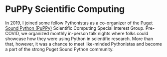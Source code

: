 # PuPPy Scientific Computing

In 2019, I joined some fellow Pythonistas as a co-organizer of the [Puget Sound Python (PuPPy)](https://www.meetup.com/PSPPython) Scientific Computing Special Interest Group. Pre-COVID, we organized monthly in-person talk nights where folks could showcase how they were using Python in scientific research. More than that, however, it was a chance to meet like-minded Pythonistas and become a part of the strong Puget Sound Python community.
